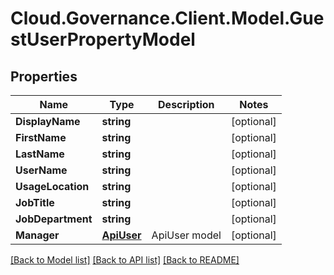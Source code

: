 # Cloud.Governance.Client.Model.GuestUserPropertyModel
## Properties

Name | Type | Description | Notes
------------ | ------------- | ------------- | -------------
**DisplayName** | **string** |  | [optional] 
**FirstName** | **string** |  | [optional] 
**LastName** | **string** |  | [optional] 
**UserName** | **string** |  | [optional] 
**UsageLocation** | **string** |  | [optional] 
**JobTitle** | **string** |  | [optional] 
**JobDepartment** | **string** |  | [optional] 
**Manager** | [**ApiUser**](ApiUser.md) | ApiUser model | [optional] 

[[Back to Model list]](../README.md#documentation-for-models) [[Back to API list]](../README.md#documentation-for-api-endpoints) [[Back to README]](../README.md)

